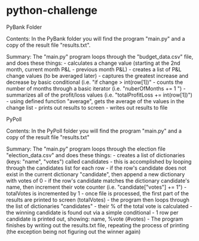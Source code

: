 # python-challenge

PyBank Folder
  
  Contents:   In the PyBank folder you will find the program "main.py" and a copy of the result file "results.txt".
  
  Summary:  The "main.py" program loops through the "budget_data.csv" file, and does these things:
    - calculates a change value (starting at the 2nd month, current month P&L - previous month P&L)
    - creates a list of P&L change values (to be averaged later)
    - captures the greatest increase and decrease by basic conditional (i.e. "if change > int(row[1])"
    - counts the number of months through a basic iterator (i.e. "nuberOfMonths += 1 ")
    - summarizes all of the profit/loss values (i.e. "totalProfitLoss += int(row[1])")
    - using defined function "average", gets the average of the values in the change list
    - prints out results to screen
    - writes out results to file

PyPoll
  
  Contents: In the PyPoll folder you will find the program "main.py" and a copy of the result file "results.txt"
  
  Summary: The "main.py" program loops through the election file "election_data.csv" and does these things:
    - creates a list of dictionaries (keys: "name", "votes") called candidates
      - this is accomplished by looping through the candidates list for each row
        - if the row's candidate does not exist in the current dictionary "candidate", then append a new dictionary with votes of 0
      - if the row's candidate matches the dictionary candidate's name, then increment their vote counter (i.e. "candidate["votes"] += 1")
      - totalVotes is incremented by 1
    - once file is processed, the first part of the results are printed to screen (totalVotes)
    - the program then loops through the list of dictionaries "candidates"
      - their % of the total vote is calculated
      - the winning candidate is found out via a simple conditional
      - 1 row per candidate is printed out, showing: name, %vote (#votes)
    - The program finishes by writing out the results.txt file, repeating the process of printing (the exception being not figuring out the winner again)
